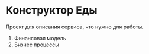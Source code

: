 # Конструктор Еды

Проект для описания сервиса, что нужно для работы.

1. Финансовая модель
2. Бизнес процессы
